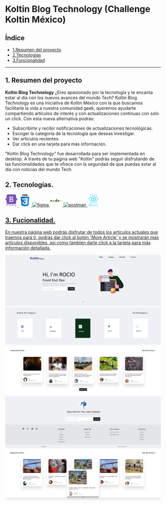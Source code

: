 # Koltin Blog Technology (Challenge Koltin México)


## Índice

* [1.Resumen del proyecto](#1-resumen-del-proyecto)
* [2.Tecnologías](#2-tecnologías)
* [3.Funcionalidad ](#3-prototipos)


***

## 1. Resumen del proyecto
**Koltin Blog Technology** ¿Eres apasionado por la tecnología y te encanta estar al día con los nuevos avances del mundo Tech?
 Koltin Blog Technology es una iniciativa de Koltin México con la que buscamos facilitarle la vida a nuestra comunidad geek, queremos ayudarte compartiendo artículos de interés y con actualizaciones continuas con solo un click. Con esta nueva alternativa podrás: 
* Subscribirte y recibir notificaciones de actualizaciones tecnológicas.
* Escoger la categoría de la tecnología que deseas investigar. 
* Ver artículos recientes.
* Dar click en una tarjeta para más información.

 "Koltin Blog Technology" fue desarrollada para ser implementada en desktop. A través de tu página web "Koltin" podrás seguir disfrutando de las funcionalidades que te ofrece  con la seguridad de que puedas estar al día con noticias del mundo Tech.

## 2. Tecnologías.
 
 <a href="https://getbootstrap.com" target="_blank" rel="noreferrer"> <img src="https://raw.githubusercontent.com/devicons/devicon/master/icons/bootstrap/bootstrap-plain-wordmark.svg" alt="bootstrap" width="40" height="40"/> </a> <a href="https://www.w3schools.com/css/" target="_blank" rel="noreferrer"> <img src="https://raw.githubusercontent.com/devicons/devicon/master/icons/css3/css3-original-wordmark.svg" alt="css3" width="40" height="40"/> </a> <a href="https://www.figma.com/" target="_blank" rel="noreferrer"> <img src="https://www.vectorlogo.zone/logos/figma/figma-icon.svg" alt="figma" width="40" height="40"/> </a> <a href="https://git-scm.com/" target="_blank" rel="noreferrer"> <img src="https://raw.githubusercontent.com/devicons/devicon/master/icons/nodejs/nodejs-original-wordmark.svg" alt="nodejs" width="40" height="40"/> </a> <a href="https://postman.com" target="_blank" rel="noreferrer"> <img src="https://www.vectorlogo.zone/logos/getpostman/getpostman-icon.svg" alt="postman" width="40" height="40"/> </a> <a href="https://reactjs.org/" target="_blank" rel="noreferrer"> <img src="https://raw.githubusercontent.com/devicons/devicon/master/icons/react/react-original-wordmark.svg" alt="react" width="40" height="40"/> </a> <a href="https://sass-lang.com" target="_blank" rel="noreferrer">


## 3. Fucionalidad.

En nuestra página web podrás disfrutar de todos los artículos actuales que traemos para ti, podrás dar click al botón 'More Article' y se mostrarán más articulos disponibles, asi como tambien darle click a la tarjeta para más información detallada.


![pantalla1](/frontend-test/src/components/assets/Home1.png)
![pantalla2](/frontend-test/src/components/assets/BrowseCategory2.png)
![pantalla3](/frontend-test/src/components/assets/Articles3.png)
![pantalla4](/frontend-test/src/components/assets/subscribe4.png)
![pantalla5](/frontend-test/src/components/assets/modal5.png)



